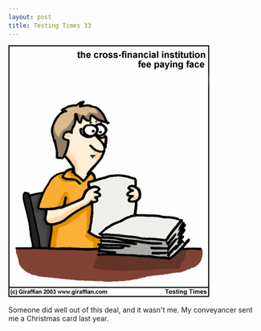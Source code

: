 ```yaml
---
layout: post
title: Testing Times 33
---
```

<img src="/images/tt0033.png">

Someone did well out of this deal, and it wasn't me. My conveyancer sent me a Christmas card last year. 